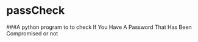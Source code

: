 # passCheck
###A python program to to check If You Have A Password That Has Been Compromised or not
